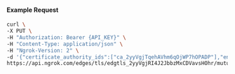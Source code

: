 <!-- Code generated for API Clients. DO NOT EDIT. -->

#### Example Request

```bash
curl \
-X PUT \
-H "Authorization: Bearer {API_KEY}" \
-H "Content-Type: application/json" \
-H "Ngrok-Version: 2" \
-d '{"certificate_authority_ids":["ca_2yyVgjTqehAVhm6qOjWP7hOPADP"],"enabled":true}' \
https://api.ngrok.com/edges/tls/edgtls_2yyVgjRI4J2JbbzMxCDVavsHOhr/mutual_tls
```
